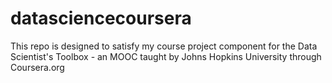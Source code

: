 datasciencecoursera
===================

This repo is designed to satisfy my course project component for the Data Scientist's Toolbox - an MOOC taught by Johns Hopkins University through Coursera.org
